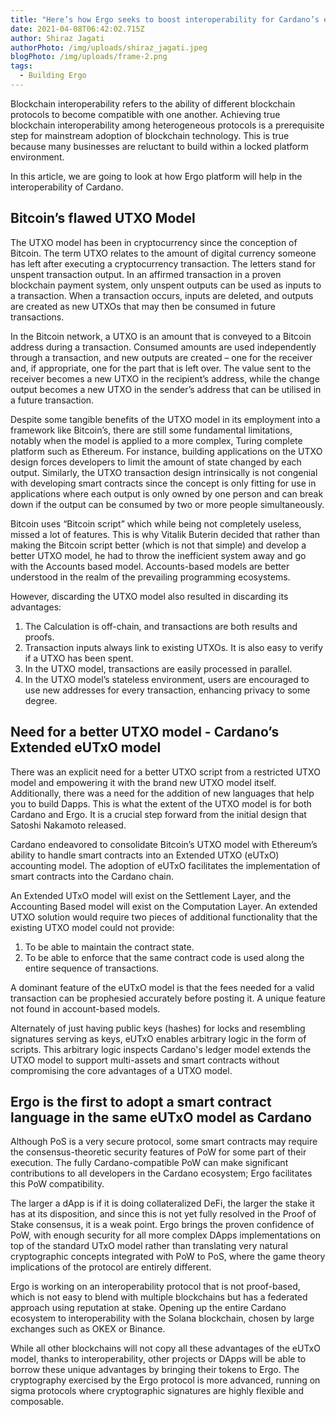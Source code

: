 ```yaml
---
title: "Here’s how Ergo seeks to boost interoperability for Cardano’s eUTxO model "
date: 2021-04-08T06:42:02.715Z
author: Shiraz Jagati
authorPhoto: /img/uploads/shiraz_jagati.jpeg
blogPhoto: /img/uploads/frame-2.png
tags:
  - Building Ergo
---
```

Blockchain interoperability refers to the ability of different blockchain protocols to become compatible with one another. Achieving true blockchain interoperability among heterogeneous protocols is a prerequisite step for mainstream adoption of blockchain technology. This is true because many businesses are reluctant to build within a locked platform environment.

In this article, we are going to look at how Ergo platform will help in the interoperability of Cardano.

## Bitcoin’s flawed UTXO Model

The UTXO model has been in cryptocurrency since the conception of Bitcoin. The term UTXO relates to the amount of digital currency someone has left after executing a cryptocurrency transaction. The letters stand for unspent transaction output. In an affirmed transaction in a proven blockchain payment system, only unspent outputs can be used as inputs to a transaction. When a transaction occurs, inputs are deleted, and outputs are created as new UTXOs that may then be consumed in future transactions.

In the Bitcoin network, a UTXO is an amount that is conveyed to a Bitcoin address during a transaction. Consumed amounts are used independently through a transaction, and new outputs are created – one for the receiver and, if appropriate, one for the part that is left over. The value sent to the receiver becomes a new UTXO in the recipient’s address, while the change output becomes a new UTXO in the sender’s address that can be utilised in a future transaction.

Despite some tangible benefits of the UTXO model in its employment into a framework like Bitcoin’s, there are still some fundamental limitations, notably when the model is applied to a more complex, Turing complete platform such as Ethereum. For instance, building applications on the UTXO design forces developers to limit the amount of state changed by each output. Similarly, the UTXO transaction design intrinsically is not congenial with developing smart contracts since the concept is only fitting for use in applications where each output is only owned by one person and can break down if the output can be consumed by two or more people simultaneously.

Bitcoin uses “Bitcoin script” which while being not completely useless, missed a lot of features. This is why Vitalik Buterin decided that rather than making the Bitcoin script better (which is not that simple) and develop a better UTXO model, he had to throw the inefficient system away and go with the Accounts based model. Accounts-based models are better understood in the realm of the prevailing programming ecosystems. 

However, discarding the UTXO model also resulted in discarding its advantages: 

1. The Calculation is off-chain, and transactions are both results and proofs.
2. Transaction inputs always link to existing UTXOs. It is also easy to verify if a UTXO has been spent.
3. In the UTXO model, transactions are easily processed in parallel.
4. In the UTXO model’s stateless environment, users are encouraged to use new addresses for every transaction, enhancing privacy to some degree.

## Need for a better UTXO model - Cardano’s Extended eUTxO model

There was an explicit need for a better UTXO script from a restricted UTXO model and empowering it with the brand new UTXO model itself. Additionally, there was a need for the addition of new languages that help you to build Dapps. This is what the extent of the UTXO model is for both Cardano and Ergo. It is a crucial step forward from the initial design that Satoshi Nakamoto released. 

Cardano endeavored to consolidate Bitcoin’s UTXO model with Ethereum’s ability to handle smart contracts into an Extended UTXO (eUTxO) accounting model. The adoption of eUTxO facilitates the implementation of smart contracts into the Cardano chain.

An Extended UTxO model will exist on the Settlement Layer, and the Accounting Based model will exist on the Computation Layer. An extended UTXO solution would require two pieces of additional functionality that the existing UTXO model could not provide:

1. To be able to maintain the contract state.
2. To be able to enforce that the same contract code is used along the entire sequence of transactions.

A dominant feature of the eUTxO model is that the fees needed for a valid transaction can be prophesied accurately before posting it. A unique feature not found in account-based models.

Alternately of just having public keys (hashes) for locks and resembling signatures serving as keys, eUTxO enables arbitrary logic in the form of scripts. This arbitrary logic inspects Cardano's ledger model extends the UTXO model to support multi-assets and smart contracts without compromising the core advantages of a UTXO model. 

## Ergo is the first to adopt a smart contract language in the same eUTxO model as Cardano

Although PoS is a very secure protocol, some smart contracts may require the consensus-theoretic security features of PoW for some part of their execution. The fully Cardano-compatible PoW can make significant contributions to all developers in the Cardano ecosystem; Ergo facilitates this PoW compatibility. 

The larger a dApp is if it is doing collateralized DeFi, the larger the stake it has at its disposition, and since this is not yet fully resolved in the Proof of Stake consensus, it is a weak point. Ergo brings the proven confidence of PoW, with enough security for all more complex DApps implementations on top of the standard UTxO model rather than translating very natural cryptographic concepts integrated with PoW to PoS, where the game theory implications of the protocol are entirely different.

Ergo is working on an interoperability protocol that is not proof-based, which is not easy to blend with multiple blockchains but has a federated approach using reputation at stake. Opening up the entire Cardano ecosystem to interoperability with the Solana blockchain, chosen by large exchanges such as OKEX or Binance.

While all other blockchains will not copy all these advantages of the eUTxO model, thanks to interoperability, other projects or DApps will be able to borrow these unique advantages by bringing their tokens to Ergo. The cryptography exercised by the Ergo protocol is more advanced, running on sigma protocols where cryptographic signatures are highly flexible and composable.